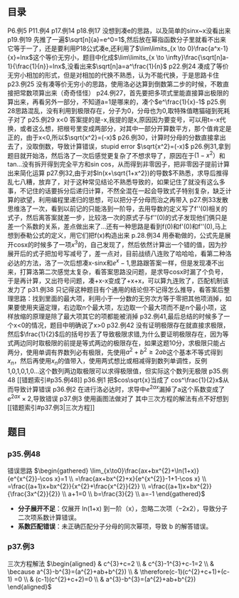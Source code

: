 ## 目录
P6.例5
P11.例4
p17.例14
p18.例17 没想到凑e的思路，以及简单的sinx~x没看出来 
p19.例19 先推了一遍$\sqrt[n]{a}=e^0=1$,然后放在幂指函数分子里就看不出来它等于一了，还是要利用P18公式凑e,还利用了$\lim\limits_{x \to 0}\frac{a^x-1}{x}=lnx$这个等价无穷小，题目中化成$\lim\limits_{x \to \infty}\frac{\sqrt[n]a-1}{\frac{1}{n}}=lnx$,没看出来$\sqrt[n]a=a^\frac{1}{n}$ 
p22.例24 凑成了等价无穷小相加的形式，但是对相加的代换不熟悉，认为不能代换，于是思路卡住
p23.例25 没有凑等价无穷小的思路，使用洛必达算到倒数第二步的时候，不敢直接把常数项算出来（奇奇怪怪）
p24.例27，首先要把多项式里能直接算出极限的算出来，再看另外一部分，不知道a=1是哪来的，凑个$e^\frac{1}{x}-1$
p25.例28思路混乱，没有利用到极限存在，分子为0，分母也为0,取特殊值瞎猫碰到死耗子对了
p25.例29 x<0 答案提的是-x,我提的是x,原因因为要变号，可以用t=-x代换，或者这么想，把根号里变成两部分，对其中一部分开算数平方，那个值肯定是正的，由于x<0,所以$\sqrt{x^2}=(-x)$
p26.例30，计算时分母的分数直接拿出去了，没取倒数，导致计算错误，stupid error
$\sqrt{x^2}=(-x)$
p26.例31,拿到题目就开始洛，然后洛了一次后感觉更复杂了不想求导了，原因在于$(1-x^2）$和tan...没有拆开得到完全平方和sin cos，从而得到非零因子，把非零因子提前计算出来简化运算
p27.例32,由于对$ln(x+\sqrt{1+x^2})的导数$不熟悉，求导后推得乱七八糟，放弃了，对于这种常见结论不熟悉导致的，如果记住了就没有这么多事，不记住的话要拆分后递归计算，不然全混在一起会导致式子特别复杂，缺乏计算的欲望，利用编程里递归的思想，可以把分子分母而治之再带入
p27.例33发散思维洛了一次，看到以前记的只能洛到一阶导，去用导数的定义写了f''(0)相关的式子，然后离答案就差一步，比较洛一次的原式子与f''(0)的式子发现他们俩只是差一个系数的关系，差点做出来了...还有一种思路是看到f(0)和f'(0)和f''(0),马上想到泰勒公式的定义，用它们把f(x)构造出来
p.28.例34 用泰勒做的，公式先是展开cosx的时候多了一项$x^3$的，自己发现了，然后依然计算出一个错的值，因为抄展开后的式子把加号写减号了，差一点对，目前战绩八连败了哈哈哈，看第二种洛必达的方法，洛了一次后想凑x-sinx和$e^x-1$,思路跟答案一样，但是发现凑不出来，打算洛第二次感觉太复杂，看答案思路没问题，是求导cosx时漏了个负号，于是再计算，又出符号问题，凑+x-x变成了+x+x，可以算九连败了，匹配机制该发力了
p31.例38 只记得这种题目有个通用的结论但不记得怎么推导，看答案后整理思路：找到里面的最大项，利用小于一分数的无穷次方等于零把其他项消掉，如果要使用夹逼定理，右边取n个最大项，左边取一个最大项而不是n个最小项，这样放缩的原理是除了最大项其它的项都能被消掉
p32.例41,最后总结的时候多了一个x<0的情况，题目中明确说了x>0
p32.例42 没有证明极限存在就直接求极限，然后$\frac{1}{2}$后的括号抄丢了导致极限求错,为什么要证明极限存在，因为等式两边同时取极限的前提是等式两边的极限存在，如果这题10分，求极限只能占两分，使用单调有界数列必有极限，先使用$a^2+b^2 \geq 2ab$这个基本不等式得到$x_n$，然后再使用$x_n$的值带入，使用两式想比或相减得到数列单调性，反例1,0,1,0,1,0...这个数列两边取极限可以求得极限值，但实际这个数列无极限
p35.例48 [[错题索引#p35.例48]] 
p36.例1 把$cos\sqrt{x}当成了 cos^\frac{1}{2}x$从而导致计算错误
p36.例2 在进行洛必达时，求导中$e^{2ax}$漏掉了a这个系数变成了$e^{2ax}\times 2$,导致错误
p37.例3 使用画图法做对了 其中三次方程的解法有点不好想到[[错题索引#p37.例3|三次方程]] 

## 题目

### p35.例48
错误思路
$\begin{gathered} \lim_{x\to0}\frac{ax+bx^{2}+\ln(1+x)}{e^{x^{2}}-\cos x}=1 \\ =\frac{ax+bx^{2}+x}{e^{x^{2}}-1+1-\cos x} \\ =\frac{(a+1)x+bx^{2}}{x^{2}+\frac{x^{2}}{2}} \\ =\frac{(a+1)x+bx^{2}}{\frac{3x^{2}}{2}} \\ a+1=0 \\ b=\frac{3}{2} \\ a=-1 \end{gathered}$
- **分子展开不足**：仅展开 ln(1+x) 到一阶（x），忽略二次项（−2x2​），导致分子二次项系数计算错误。
- ​**系数匹配错误**：未正确匹配分子分母的同次幂项，导致 b 的解答错误。
### p37.例3
三次方程解法
$\begin{aligned} & c^{3}+c=2 \\ & c^{3}-1^{3}+c-1=2 \\ & \because a^{3}-b^{3}=(a^{2}+ab+b^{2}) \\ & \therefore(c-1)(c^{2}+c+1)+(c-1) =0 \\ & (c-1)(c^{2}+c+2)=0 \\ & a^{3}-b^{3}=(a^{2}+ab+b^{2}) \end{aligned}$